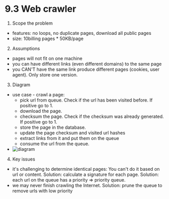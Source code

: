 # 9.3 Web crawler

1. Scope the problem
- features: no loops, no duplicate pages, download all public pages
- size: 10billing pages * 50KB/page
2. Assumptions
- pages will not fit on one machine
- you can have different links (even different domains) to the same page
- you CAN'T have the same link produce different pages (cookies, user agent). Only store one version.
3. Diagram
- use case - crawl a page:
  - pick url from queue. Check if the url has been visited before. If positive go to 1.
  - download the page.
  - checksum the page. Check if the checksum was already generated. If positive go to 1.
  - store the page in the database.
  - update the page checksum and visited url hashes
  - extract links from it and put them on the queue
  - consume the url from the queue.
- ![diagram](https://excalidraw.com/#json=5095315308806144,Xbo-KWwrtoKE9t4rGcAdTg)
4. Key issues
- it's challenging to determine identical pages: You can't do it based on url or content.
  Solution: calculate a signature for each page.
  Solution: each url on the queue has a priority => priority queue.
- we may never finish crawling the Internet. Solution: prune the queue to remove urls with low priority


